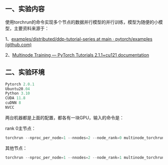 ## 一、实验内容

使用torchrun的命令实现多个节点的数据并行模型的并行训练，模型为随便的小模型，主要资料来源于：

1、[examples/distributed/ddp-tutorial-series at main · pytorch/examples (github.com)](https://github.com/pytorch/examples/tree/main/distributed/ddp-tutorial-series)

2、[Multinode Training — PyTorch Tutorials 2.1.1+cu121 documentation](https://pytorch.org/tutorials/intermediate/ddp_series_multinode.html)

## 二、实验环境

```python
Pytorch 2.0.1
Ubuntu20.04
Python 3.10
CUDA 11.8
cuDNN 8
NVCC
```

两台机器都是上面的配置，都各有一块GPU，输入的命令是：

rank 0主节点：

```python
torchrun --nproc_per_node=1 --nnodes=2 --node_rank=0 multinode_torchrun.py 50 10 
```

其他节点：

```python
torchrun --nproc_per_node=1 --nnodes=2 --node_rank=1 multinode_torchrun.py 50 10 
```

